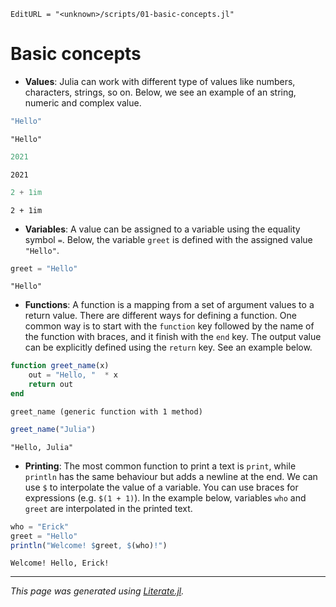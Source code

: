 ```@meta
EditURL = "<unknown>/scripts/01-basic-concepts.jl"
```

# Basic concepts

- **Values**: Julia can work with different type of values like numbers, characters,
strings, so on. Below, we see an example of an string, numeric and complex value.

````julia
"Hello"
````

````
"Hello"
````

````julia
2021
````

````
2021
````

````julia
2 + 1im
````

````
2 + 1im
````

- **Variables**: A value can be assigned to a variable using the equality symbol `=`.
Below, the variable `greet` is defined with the assigned value `"Hello"`.

````julia
greet = "Hello"
````

````
"Hello"
````

- **Functions**: A function is a mapping from a set of argument values to a return
value. There are different ways for defining a function. One common way is to start with
the `function` key followed by the name of the function with braces, and it finish with
the `end` key. The output value can be explicitly defined using the `return` key. See an
example below.

````julia
function greet_name(x)
    out = "Hello, "  * x
    return out
end
````

````
greet_name (generic function with 1 method)
````

````julia
greet_name("Julia")
````

````
"Hello, Julia"
````

- **Printing**: The most common function to print a text is `print`, while `println` has
the same behaviour but adds a newline at the end. We can use `$` to interpolate the
value of a variable. You can use braces for expressions (e.g. `$(1 + 1)`). In the
example below, variables `who` and `greet` are interpolated in the printed text.

````julia
who = "Erick"
greet = "Hello"
println("Welcome! $greet, $(who)!")
````

````
Welcome! Hello, Erick!

````

---

*This page was generated using [Literate.jl](https://github.com/fredrikekre/Literate.jl).*

